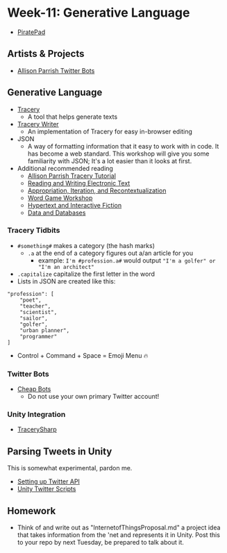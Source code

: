 # Week-11: Generative Language
+ [PiratePad](http://piratepad.net/ep/pad/view/ro.OKQ-t5d2LLk/latest)

## Artists & Projects
+ [Allison Parrish Twitter Bots](https://twitter.com/aparrish/lists/my-bots/members)

## Generative Language
+ [Tracery](http://tracery.io/)
	+ A tool that helps generate texts
+ [Tracery Writer](https://beaugunderson.com/tracery-writer/)
	+ An implementation of Tracery for easy in-browser editing
+ JSON
	+ A way of formatting information that it easy to work with in code. It has become a web standard. This workshop will give you some familiarity with JSON; It's a lot easier than it looks at first.
+ Additional recommended reading
	+ [Allison Parrish Tracery Tutorial](http://air.decontextualize.com/tracery/)
	+ [Reading and Writing Electronic Text](http://rwet.decontextualize.com/)
	+ [Appropriation, Iteration, and Recontextualization](http://air.decontextualize.com/)
	+ [Word Game Workshop](http://word-game-workshop.decontextualize.com/)
	+ [Hypertext and Interactive Fiction](http://hypertext.decontextualize.com/)
	+ [Data and Databases](https://github.com/ledeprogram/data-and-databases)

### Tracery Tidbits

+ `#something#` makes a category (the hash marks)
	+ `.a` at the end of a category figures out a/an article for you
		+ example: `I'm #profession.a#` would output `"I'm a golfer" or "I'm an architect"`
+ `.capitalize` capitalize the first letter in the word
+ Lists in JSON are created like this:
```
"profession": [
	"poet",
	"teacher",
	"scientist",
	"sailor",
	"golfer",
	"urban planner",
	"programmer"
]
```
+ Control + Command + Space = Emoji Menu 🔥

### Twitter Bots
+ [Cheap Bots](http://cheapbotsdonequick.com/)
	+ Do not use your own primary Twitter account!

### Unity Integration
+ [TracerySharp](https://github.com/mkremins/TracerySharp)

## Parsing Tweets in Unity

This is somewhat experimental, pardon me.

+ [Setting up Twitter API](https://apps.twitter.com)
+ [Unity Twitter Scripts](https://github.com/toofu37/twitter-for-unity)

## Homework
+ Think of and write out as "InternetofThingsProposal.md" a project idea that takes information from the 'net and represents it in Unity. Post this to your repo by next Tuesday, be prepared to talk about it.